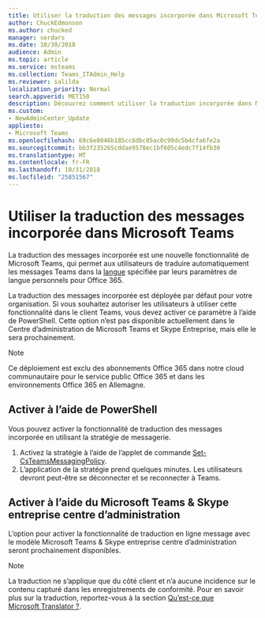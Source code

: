 ```yaml
---
title: Utiliser la traduction des messages incorporée dans Microsoft Teams
author: ChuckEdmonson
ms.author: chucked
manager: serdars
ms.date: 10/30/2018
audience: Admin
ms.topic: article
ms.service: msteams
ms.collection: Teams_ITAdmin_Help
ms.reviewer: salilda
localization_priority: Normal
search.appverid: MET150
description: Découvrez comment utiliser la traduction incorporée dans Microsoft Teams.
ms.custom:
- NewAdminCenter_Update
appliesto:
- Microsoft Teams
ms.openlocfilehash: 69c6e8046b185cc8dbc85ac0c99dc5b4cfa6fe2a
ms.sourcegitcommit: bb3f235265cddae9578ec1bf605c4edc7f14fb30
ms.translationtype: MT
ms.contentlocale: fr-FR
ms.lasthandoff: 10/31/2018
ms.locfileid: "25851567"
---
```

<a name="use-inline-message-translation-in-microsoft-teams"></a>Utiliser la traduction des messages incorporée dans Microsoft Teams 
=================================================

La traduction des messages incorporée est une nouvelle fonctionnalité de Microsoft Teams, qui permet aux utilisateurs de traduire automatiquement les messages Teams dans la [langue](https://support.office.com/article/translate-a-message-in-teams-d8926ce9-d6a6-47df-a416-f1adb62d3194) spécifiée par leurs paramètres de langue personnels pour Office 365.

La traduction des messages incorporée est déployée par défaut pour votre organisation. Si vous souhaitez autoriser les utilisateurs à utiliser cette fonctionnalité dans le client Teams, vous devez activer ce paramètre à l’aide de PowerShell. Cette option n’est pas disponible actuellement dans le Centre d’administration de Microsoft Teams et Skype Entreprise, mais elle le sera prochainement.

> [!NOTE]
>Ce déploiement est exclu des abonnements Office 365 dans notre cloud communautaire pour le service public Office 365 et dans les environnements Office 365 en Allemagne. 

## <a name="enable-by-using-powershell"></a>Activer à l’aide de PowerShell

Vous pouvez activer la fonctionnalité de traduction des messages incorporée en utilisant la stratégie de messagerie. 

1. Activez la stratégie à l’aide de l’applet de commande [Set-CsTeamsMessagingPolicy](https://docs.microsoft.com/powershell/module/skype/set-csteamsmessagingpolicy?view=skype-ps).
2. L’application de la stratégie prend quelques minutes. Les utilisateurs devront peut-être se déconnecter et se reconnecter à Teams.

## <a name="enable-by-using-the-microsoft-teams--skype-for-business-admin-center"></a>Activer à l’aide du Microsoft Teams & Skype entreprise centre d’administration

L’option pour activer la fonctionnalité de traduction en ligne message avec le modèle Microsoft Teams & Skype entreprise centre d’administration seront prochainement disponibles.

> [!NOTE]
>La traduction ne s’applique que du côté client et n’a aucune incidence sur le contenu capturé dans les enregistrements de conformité. Pour en savoir plus sur la traduction, reportez-vous à la section [Qu’est-ce que Microsoft Translator ?](https://docs.microsoft.com/azure/cognitive-services/translator/translator-info-overview).